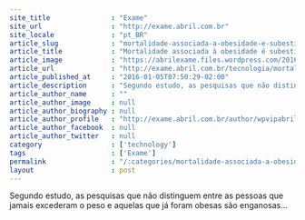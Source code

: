 ```yaml
---
site_title               : "Exame"
site_url                 : "http://exame.abril.com.br"
site_locale              : "pt_BR"
article_slug             : "mortalidade-associada-a-obesidade-e-subestimada-diz-estudo"
article_title            : "Mortalidade associada à obesidade é subestimada, diz estudo"
article_image            : "https://abrilexame.files.wordpress.com/2016/09/size_960_16_9_photo-123.jpg?quality=70&strip=all&w=960"
article_url              : "http://exame.abril.com.br/tecnologia/mortalidade-associada-a-obesidade-e-subestimada-diz-estudo/"
article_published_at     : "2016-01-05T07:50:29-02:00"
article_description      : "Segundo estudo, as pesquisas que não distinguem entre as pessoas que jamais excederam o peso e aquelas que já foram obesas são enganosas..."
article_author_name      : ""
article_author_image     : null
article_author_biography : null
article_author_profile   : "http://exame.abril.com.br/author/wpvipabril/"
article_author_facebook  : null
article_author_twitter   : null
category                 : ['technology']
tags                     : ['Exame']
permalink                : "/:categories/mortalidade-associada-a-obesidade-e-subestimada-diz-estudo/"
layout                   : post
---
```


Segundo estudo, as pesquisas que não distinguem entre as pessoas que jamais excederam o peso e aquelas que já foram obesas são enganosas...

